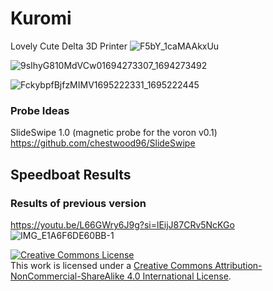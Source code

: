 # Kuromi
Lovely Cute Delta 3D Printer
![F5bY_1caMAAkxUu](https://github.com/oicchahan/Kuromi/assets/95489311/a0a837d9-0c72-4889-9f68-1f2d2e6ebca8)

![9sIhyG810MdVCw01694273307_1694273492](https://github.com/oicchahan/Kuromi/assets/95489311/75395acf-e412-449e-987f-8445877cbd6f)

![FckybpfBjfzMIMV1695222331_1695222445](https://github.com/oicchahan/Kuromi/assets/95489311/3c649343-440c-486d-a5bf-285505ef46cb)



### Probe Ideas
SlideSwipe 1.0 (magnetic probe for the voron v0.1)
https://github.com/chestwood96/SlideSwipe

## Speedboat Results

### Results of previous version
https://youtu.be/L66GWry6J9g?si=lEijJ87CRv5NcKGo
![IMG_E1A6F6DE60BB-1](https://github.com/oicchahan/Kuromi/assets/95489311/4c64c9ea-a05b-46e5-8f77-21894d74a82a)




<a rel="license" href="http://creativecommons.org/licenses/by-nc-sa/4.0/"><img alt="Creative Commons License" style="border-width:0" src="https://i.creativecommons.org/l/by-nc-sa/4.0/88x31.png" /></a><br />This work is licensed under a <a rel="license" href="http://creativecommons.org/licenses/by-nc-sa/4.0/">Creative Commons Attribution-NonCommercial-ShareAlike 4.0 International License</a>.
